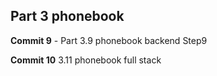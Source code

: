## Part 3 phonebook


**Commit 9** - Part 3.9 phonebook backend Step9

**Commit 10** 3.11 phonebook full stack




